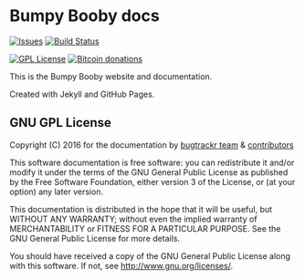 # Bumpy Booby docs

[![Issues](https://img.shields.io/github/issues/bugtrackr/bugtrackr.github.io.svg)](https://github.com/bugtrackr/bugtrackr.github.io/issues)
[![Build Status](https://travis-ci.org/bugtrackr/bugtrackr.github.io.svg?branch=master)](https://travis-ci.org/bugtrackr/bugtrackr.github.io)

[![GPL License](https://img.shields.io/badge/license-GPL-blue.svg)](https://bugtrackr.github.io/license/)
[![Bitcoin donations](https://img.shields.io/badge/tips---%3E_bitcoin-ff69b4.svg)](https://blockchain.info/address/1PuhHFRSqYyxbtLmvoF3D1LkoY2mVENCia)

This is the Bumpy Booby website and documentation.

Created with Jekyll and GitHub Pages.

## GNU GPL License

Copyright (C) 2016 for the documentation by 
[bugtrackr team](https://github.com/bugtrackr) & 
[contributors](https://github.com/bugtrackr/docs/graphs/contributors)

This software documentation is free software: you can redistribute it 
and/or modify it under the terms of the GNU General Public License as 
published by the Free Software Foundation, either version 3 of the 
License, or (at your option) any later version.

This documentation is distributed in the hope that it will be useful,
but WITHOUT ANY WARRANTY; without even the implied warranty of
MERCHANTABILITY or FITNESS FOR A PARTICULAR PURPOSE. See the
GNU General Public License for more details.

You should have received a copy of the GNU General Public License
along with this software. If not, see <http://www.gnu.org/licenses/>.
